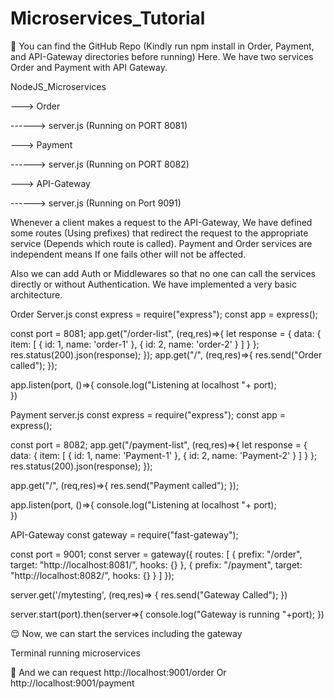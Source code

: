 # Microservices_Tutorial

🙂 You can find the GitHub Repo (Kindly run npm install in Order, Payment, and API-Gateway directories before running) Here. We have two services Order and Payment with API Gateway.

NodeJS_Microservices

---> Order

------> server.js (Running on PORT 8081)

---> Payment

------> server.js (Running on PORT 8082)

---> API-Gateway

------> server.js (Running on Port 9091)
    
Whenever a client makes a request to the API-Gateway, We have defined some routes (Using prefixes) that redirect the request to the appropriate service (Depends which route is called). Payment and Order services are independent means If one fails other will not be affected.

Also we can add Auth or Middlewares so that no one can call the services directly or without Authentication. We have implemented a very basic architecture.

Order Server.js
const express = require("express");
const app = express();

const port = 8081;
app.get("/order-list", (req,res)=>{
    let response = {
        data: {
            item: [
                {
                    id: 1,
                    name: 'order-1'
                },
                {
                    id: 2,
                    name: 'order-2'
                }
            ]
        }
    };
    res.status(200).json(response);
});
app.get("/", (req,res)=>{
    res.send("Order called");
});

app.listen(port, ()=>{
    console.log("Listening at localhost "+ port);    
})


Payment server.js
const express = require("express");
const app = express();

const port = 8082;
app.get("/payment-list", (req,res)=>{
    let response = {
        data: {
            item: [
                {
                    id: 1,
                    name: 'Payment-1'
                },
                {
                    id: 2,
                    name: 'Payment-2'
                }
            ]
        }
    };
    res.status(200).json(response);
});

app.get("/", (req,res)=>{
    res.send("Payment called");
});

app.listen(port, ()=>{
    console.log("Listening at localhost "+ port);    
})


API-Gateway
const gateway = require("fast-gateway");

const port = 9001;
const server = gateway({
    routes: [
        {
            prefix: "/order",
            target: "http://localhost:8081/",
            hooks: {}
        },
        {
            prefix: "/payment",
            target: "http://localhost:8082/",
            hooks: {}
        }
    ]
});

server.get('/mytesting', (req,res)=> {
    res.send("Gateway Called");
})

server.start(port).then(server=>{
    console.log("Gateway is running "+port);
})

😌 Now, we can start the services including the gateway

Terminal running microservices

📍 And we can request http://localhost:9001/order Or http://localhost:9001/payment
